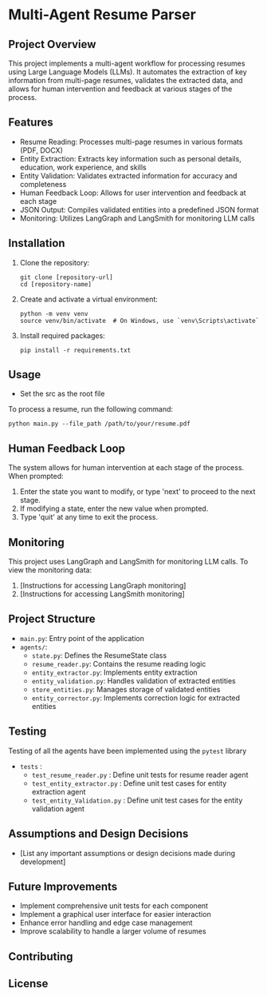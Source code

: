 # Multi-Agent Resume Parser

## Project Overview

This project implements a multi-agent workflow for processing resumes using Large Language Models (LLMs). It automates the extraction of key information from multi-page resumes, validates the extracted data, and allows for human intervention and feedback at various stages of the process.

## Features

- Resume Reading: Processes multi-page resumes in various formats (PDF, DOCX)
- Entity Extraction: Extracts key information such as personal details, education, work experience, and skills
- Entity Validation: Validates extracted information for accuracy and completeness
- Human Feedback Loop: Allows for user intervention and feedback at each stage
- JSON Output: Compiles validated entities into a predefined JSON format
- Monitoring: Utilizes LangGraph and LangSmith for monitoring LLM calls

## Installation

1. Clone the repository:
   ```
   git clone [repository-url]
   cd [repository-name]
   ```

2. Create and activate a virtual environment:
   ```
   python -m venv venv
   source venv/bin/activate  # On Windows, use `venv\Scripts\activate`
   ```

3. Install required packages:
   ```
   pip install -r requirements.txt
   ```

## Usage

* Set the src as the root file 

To process a resume, run the following command:

```
python main.py --file_path /path/to/your/resume.pdf
```

## Human Feedback Loop

The system allows for human intervention at each stage of the process. When prompted:

1. Enter the state you want to modify, or type 'next' to proceed to the next stage.
2. If modifying a state, enter the new value when prompted.
3. Type 'quit' at any time to exit the process.

## Monitoring

This project uses LangGraph and LangSmith for monitoring LLM calls. To view the monitoring data:

1. [Instructions for accessing LangGraph monitoring]
2. [Instructions for accessing LangSmith monitoring]

## Project Structure

- `main.py`: Entry point of the application
- `agents/`:
  - `state.py`: Defines the ResumeState class
  - `resume_reader.py`: Contains the resume reading logic
  - `entity_extractor.py`: Implements entity extraction
  - `entity_validation.py`: Handles validation of extracted entities
  - `store_entities.py`: Manages storage of validated entities
  - `entity_corrector.py`: Implements correction logic for extracted entities

## Testing

Testing of all the agents have been implemented using the `pytest` library
- `tests` :
  - `test_resume_reader.py`  : Define unit tests for resume reader agent
  - `test_entity_extractor.py` : Define unit test cases for entity extraction agent
  - `test_entity_Validation.py` : Define unit test cases for the entity validation agent

## Assumptions and Design Decisions

- [List any important assumptions or design decisions made during development]

## Future Improvements

- Implement comprehensive unit tests for each component
- Implement a graphical user interface for easier interaction
- Enhance error handling and edge case management
- Improve scalability to handle a larger volume of resumes

## Contributing

## License
